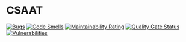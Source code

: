 # CSAAT
[![Bugs](https://sonarcloud.io/api/project_badges/measure?project=THISURA97_CSAAT&metric=bugs)](https://sonarcloud.io/dashboard?id=THISURA97_CSAAT)
[![Code Smells](https://sonarcloud.io/api/project_badges/measure?project=THISURA97_CSAAT&metric=code_smells)](https://sonarcloud.io/dashboard?id=THISURA97_CSAAT)
[![Maintainability Rating](https://sonarcloud.io/api/project_badges/measure?project=THISURA97_CSAAT&metric=sqale_rating)](https://sonarcloud.io/dashboard?id=THISURA97_CSAAT)
[![Quality Gate Status](https://sonarcloud.io/api/project_badges/measure?project=THISURA97_CSAAT&metric=alert_status)](https://sonarcloud.io/dashboard?id=THISURA97_CSAAT)
[![Vulnerabilities](https://sonarcloud.io/api/project_badges/measure?project=THISURA97_CSAAT&metric=vulnerabilities)](https://sonarcloud.io/dashboard?id=THISURA97_CSAAT)

